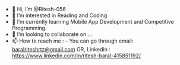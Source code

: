 - 👋 Hi, I’m @Ritesh-056
- 👀 I’m interested in Reading and Coding 
- 🌱 I’m currently learning Mobile App Development and Competitive Programming.
- 💞️ I’m looking to collaborate on ...
- 📫 How to reach me : -
                      You can go through email:  baralriteshrtz@gmail.com
                      OR, Linkedin            :  https://www.linkedin.com/in/ritesh-baral-415851192/

<!---
Ritesh-056/Ritesh-056 is a ✨ special ✨ repository because its `README.md` (this file) appears on your GitHub profile.
You can click the Preview link to take a look at your changes.
--->
